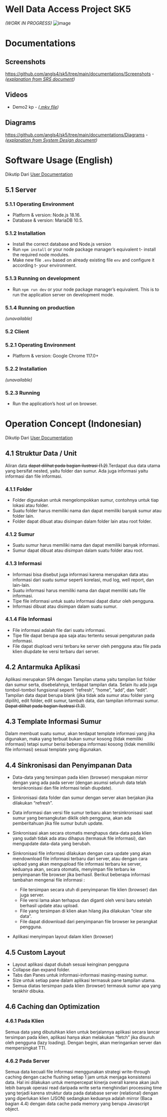 # **Well Data Access Project SK5**
*(WORK IN PROGRESS)*
![image](https://github.com/angls4/sk5/assets/57803800/cd79732d-0a69-4463-935b-69142fa03080)

# Documentations
## Screenshots
https://github.com/angls4/sk5/tree/main/documentations/Screenshots - *([explanation from SRS document](https://github.com/angls4/sk5/blob/main/documentations/SRS.pdf))*
## Videos
- Demo2 kp - *([.mkv file](https://github.com/angls4/sk5/blob/main/documentations/Videos/RecordDemo2-magang.mkv))*
## Diagrams
https://github.com/angls4/sk5/tree/main/documentations/Diagrams - *([explanation from System Design document](https://github.com/angls4/sk5/blob/main/documentations/DESAIN%20SISTEM.pdf))*

# Software Usage (English)
Dikutip Dari [User Documentation](https://github.com/angls4/sk5/blob/main/USER%20DOCUMENTATION.pdf)

## 5.1 Server

### 5.1.1 Operating Environment

- Platform & version: Node.js 18.16.
- Database & version: MariaDB 10.5.

### 5.1.2 Installation

- Install the correct database and Node.js version
- Run ```npm install``` or your node package manager’s equivalent t- install
    the required node modules.
- Make new file ```.env``` based on already existing file ```env``` and configure it
    according t- your environment.

### 5.1.3 Running on development

- Run ```npm run dev``` or your node package manager’s equivalent. This is to
    run the application server on development mode.

### 5.1.4 Running on production


*(unavailable)*

### 5.2 Client

### 5.2.1 Operating Environment

- Platform & version: Google Chrome 117.0+

### 5.2.2 Installation

*(unavailable)*

### 5.2.3 Running

- Run the application’s host url on browser.

# Operation Concept (Indonesian)
Dikutip Dari [User Documentation](https://github.com/angls4/sk5/blob/main/USER%20DOCUMENTATION.pdf)

## 4.1 Struktur Data / Unit

Aliran data ~~dapat dilihat pada bagian ilustrasi (1.2)~~.Terdapat dua data utama yang bersifat
nested, yaitu folder dan sumur. Ada juga informasi yaitu informasi dan file informasi.
### 4.1.1 Folder

- Folder digunakan untuk mengelompokkan sumur, contohnya untuk tiap lokasi
atau folder.
- Suatu folder harus memiliki nama dan dapat memiliki banyak sumur atau folder
lain.
- Folder dapat dibuat atau disimpan dalam folder lain atau root folder.
### 4.1.2 Sumur

- Suatu sumur harus memiliki nama dan dapat memiliki banyak informasi.
- Sumur dapat dibuat atau disimpan dalam suatu folder atau root.
### 4.1.3 Informasi

- Informasi bisa disebut juga informasi karena merupakan data atau informasi dari
suatu sumur seperti korelasi, mud log, well report, dan lain-lain.
- Suatu informasi harus memiliki nama dan dapat memiliki satu file informasi.
- Tipe file informasi untuk suatu informasi dapat diatur oleh pengguna.
- Informasi dibuat atau disimpan dalam suatu sumur.
### 4.1.4 File Informasi

- File informasi adalah file dari suatu informasi.
- Tipe file dapat berupa apa saja atau tertentu sesuai pengaturan pada informasi.
- File dapat diupload versi terbaru ke server oleh pengguna atau file pada klien
diupdate ke versi terbaru dari server.
## 4.2 Antarmuka Aplikasi

Aplikasi merupakan SPA dengan Tampilan utama yaitu tampilan list folder dan sumur
serta, disebelahnya, terdapat tampilan data. Selain itu ada juga tombol-tombol fungsional
seperti “refresh”, “home”, “add”, dan “edit”. Tampilan data dapat berupa blank (jika tidak ada
sumur atau folder yang dipilih), edit folder, edit sumur, tambah data, dan tampilan informasi
sumur. ~~Dapat dilihat pada bagian ilustrasi (1.3)~~.
## 4.3 Template Informasi Sumur

Dalam membuat suatu sumur, akan terdapat template informasi yang jika digunakan,
maka yang terbuat bukan sumur kosong (tidak memiliki informasi) tetapi sumur berisi
beberapa informasi kosong (tidak memililki file informasi) sesuai template yang digunakan.
## 4.4 Sinkronisasi dan Penyimpanan Data

- Data-data yang tersimpan pada klien (browser) merupakan mirror dengan yang ada pada
    server (dengan asumsi seluruh data telah tersinkronisasi dan file informasi telah
    diupdate).
- Sinkronisasi data folder dan sumur dengan server akan berjakan jika dilakukan “refresh”.


- Data informasi dan versi file sumur terbaru akan tersinkronisasi saat sumur yang
    bersangkutan diklik oleh pengguna, akan ada pemberitahuan jika file sumur butuh
    update.
- Sinkronisasi akan secara otomatis menghapus data-data pada klien yang sudah tidak ada
    atau dihapus (termasuk file informasi), dan mengupdate data-data yang berubah.
- Sinkronisasi file informasi dilakukan dengan cara update yang akan mendownload file
    informasi terbaru dari server, atau dengan cara upload yang akan mengupload file
    informasi terbaru ke server, keduanya akan, secara otomatis, menyimpan file terbaru ke
    penyimpanan file browser jika berhasil. Berikut beberapa informasi tambahan mengenai
    file informasi :
    - File tersimpan secara utuh di penyimpanan file klien (browser) dan juga server.
    - File versi lama akan terhapus dan diganti oleh versi baru setelah berhasil update
          atau upload.
    - File yang tersimpan di klien akan hilang jika dilakukan “clear site data”.
    - File dapat didownload dari penyimpanan file browser ke perangkat pengguna.
- Aplikasi menyimpan layout dalam klien (browser)

## 4.5 Custom Layout

- Layout aplikasi dapat diubah sesuai keinginan pengguna
- Collapse dan expand folder.
- Tabs dan Panes untuk informasi-informasi masing-masing sumur.
- Size untuk setiap pane dalam aplikasi termasuk pane tampilan utama.
- Semua diatas tersimpan pada klien (browser) termasuk sumur apa yang terakhir dibuka.

## 4.6 Caching dan Optimization

### 4.6.1 Pada Klien

Semua data yang dibutuhkan klien untuk berjalannya aplikasi secara lancar
tersimpan pada klien, aplikasi hanya akan melakukan “fetch” jika disuruh oleh
pengguna (lazy loading). Dengan begini, akan meringankan server dan
mempersingkat TTI.
### 4.6.2 Pada Server

Semua data kecuali file informasi menggunakan strategi write-through
caching dengan cache flushing setiap 1 jam untuk menjaga konsistensi data. Hal ini
dilakukan untuk mempercepat kinerja overall karena akan jauh lebih banyak operasi
read daripada write serta menghindari processing time yang terjadi karena struktur
data pada database server (relational) dengan yang diperlukan klien (JSON)
sedangkan keduanya adalah mirror (Baca bagian 4.4) dengan data cache pada
memory yang berupa Javascript object.


